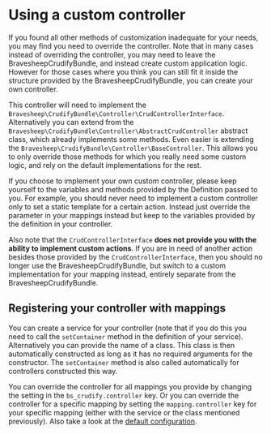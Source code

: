 # Using a custom controller
If you found all other methods of customization inadequate for your needs, you may find you need to override the
controller. Note that in many cases instead of overriding the controller, you may need to leave the BravesheepCrudifyBundle,
and instead create custom application logic. However for those cases where you think you can still fit it inside
the structure provided by the BravesheepCrudifyBundle, you can create your own controller.

This controller will need to implement the `Bravesheep\CrudifyBundle\Controller\CrudControllerInterface`. Alternatively you
can extend from the `Bravesheep\CrudifyBundle\Controller\AbstractCrudController` abstract class, which already implements
some methods. Even easier is extending the `Bravesheep\CrudifyBundle\Controller\BaseController`. This allows you to only
override those methods for which you really need some custom logic, and rely on the default implementations for the
rest.

If you choose to implement your own custom controller, please keep yourself to the variables and methods provided
by the Definition passed to you. For example, you should never need to implement a custom controller only to set
a static template for a certain action. Instead just override the parameter in your mappings instead but keep to the
variables provided by the definition in your controller.

Also note that the `CrudControllerInterface` **does not provide you with the ability to implement custom actions**. If
you are in need of another action besides those provided by the `CrudControllerInterface`, then you should no longer
use the BravesheepCrudifyBundle, but switch to a custom implementation for your mapping instead, entirely separate from the
BravesheepCrudifyBundle.

## Registering your controller with mappings
You can create a service for your controller (note that if you do this you need to call the `setContainer` method in
the definition of your service). Alternatively you can provide the name of a class. This class is then automatically
constructed as long as it has no required arguments for the constructor. The `setContainer` method is also called
automatically for controllers constructed this way.

You can override the controller for all mappings you provide by changing the setting in the `bs_crudify.controller`
key. Or you can override the controller for a specific mapping by setting the `mapping.controller` key for your
specific mapping (either with the service or the class mentioned previously). Also take a look at the
[default configuration][doc_config].

[doc_config]: config.md
